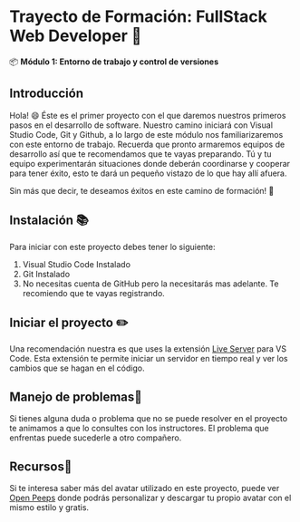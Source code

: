 # Trayecto de Formación: FullStack Web Developer :rocket:

:package: **Módulo 1: Entorno de trabajo y control de versiones**

## Introducción
Hola! :smile: Éste es el primer proyecto con el que daremos nuestros primeros pasos en el desarrollo de software. Nuestro camino iniciará con Visual Studio Code, Git y Github, a lo largo de este módulo nos familiarizaremos con este entorno de trabajo. Recuerda que pronto armaremos equipos de desarrollo así que te recomendamos que te vayas preparando. Tú y tu equipo experimentarán situaciones donde deberán coordinarse y cooperar para tener éxito, esto te dará un pequeño vistazo de lo que hay allí afuera.

Sin más que decir, te deseamos éxitos en este camino de formación! :clap:

## Instalación :books:

Para iniciar con este proyecto debes tener lo siguiente:
<ol>
  <li>Visual Studio Code Instalado</li>
  <li>Git Instalado</li>
  <li>No necesitas cuenta de GitHub pero la necesitarás mas adelante. Te recomiendo que te vayas registrando.</li>

</ol>


## Iniciar el proyecto :pencil2:

Una recomendación nuestra es que uses la extensión [Live Server](https://marketplace.visualstudio.com/items?itemName=ritwickdey.LiveServer) para VS Code. Esta extensión te permite iniciar un servidor en tiempo real y ver los cambios que se hagan en el código.

## Manejo de problemas:anger:

Si tienes alguna duda o problema que no se puede resolver en el proyecto te animamos a que lo consultes con los instructores. El problema que enfrentas puede sucederle a otro compañero.

## Recursos:book:

Si te interesa saber más del avatar utilizado en este proyecto, puede ver [Open Peeps](https://www.openpeeps.com) donde podrás personalizar y descargar tu propio avatar con el mismo estilo y gratis.